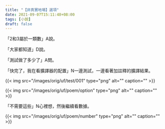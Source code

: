 ```yaml
---
title: "【非真實地場】選項"
date: 2021-09-07T15:11:48+08:00
tags: [小說]
draft: false
---
```


「2和3屬於一類數」A說。

「大家都知道」D說。

「測試做了多少了」A問。

「快完了，我在看擴譯器的配置」N一邊測試，一邊看著加註釋的擴譯結果。

{{< img src="/images/orig/uf/test/001" type="png" alt="" caption="" >}}

{{< img src="/images/orig/uf/poem/option" type="png" alt="" caption="" >}}

「不需要這些」N心裡想，然後繼續看數據。

{{< img src="/images/orig/uf/poem/number" type="png" alt="" caption="" >}}